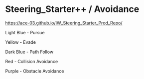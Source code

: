 # Steering_Starter++ / Avoidance
 
https://ace-03.github.io/IW_Steering_Starter_Prod_Repo/

Light Blue - Pursue

Yellow - Evade

Dark Blue - Path Follow

Red - Collision Avoidance

Purple - Obstacle Avoidance

